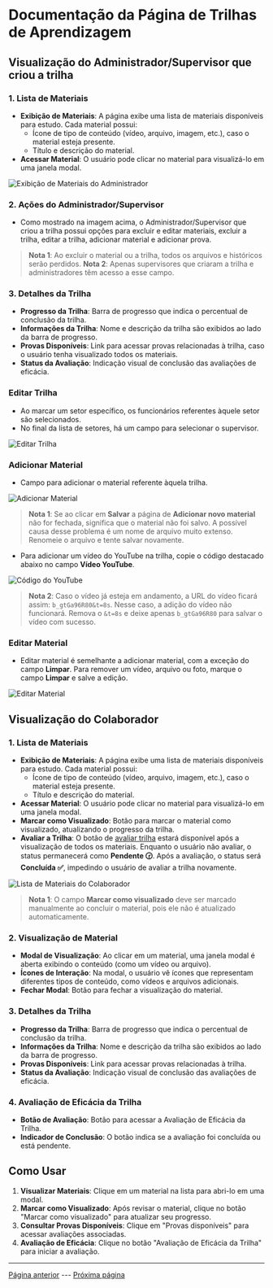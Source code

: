 # Documentação da Página de Trilhas de Aprendizagem

## Visualização do Administrador/Supervisor que criou a trilha

### 1. Lista de Materiais
- **Exibição de Materiais**: A página exibe uma lista de materiais disponíveis para estudo. Cada material possui:
  - Ícone de tipo de conteúdo (vídeo, arquivo, imagem, etc.), caso o material esteja presente.
  - Título e descrição do material.
- **Acessar Material**: O usuário pode clicar no material para visualizá-lo em uma janela modal.

![Exibição de Materiais do Administrador](/documentacao/imgs_documentacao/listaadmMATERIAL.png)

### 2. Ações do Administrador/Supervisor

- Como mostrado na imagem acima, o Administrador/Supervisor que criou a trilha possui opções para excluir e editar materiais, excluir a trilha, editar a trilha, adicionar material e adicionar prova.

>**Nota 1**: Ao excluir o material ou a trilha, todos os arquivos e históricos serão perdidos.
>**Nota 2**: Apenas supervisores que criaram a trilha e administradores têm acesso a esse campo.

### 3. Detalhes da Trilha
- **Progresso da Trilha**: Barra de progresso que indica o percentual de conclusão da trilha.
- **Informações da Trilha**: Nome e descrição da trilha são exibidos ao lado da barra de progresso.
- **Provas Disponíveis**: Link para acessar provas relacionadas à trilha, caso o usuário tenha visualizado todos os materiais.
- **Status da Avaliação**: Indicação visual de conclusão das avaliações de eficácia.

### Editar Trilha

- Ao marcar um setor específico, os funcionários referentes àquele setor são selecionados.
- No final da lista de setores, há um campo para selecionar o supervisor.

![Editar Trilha](/documentacao/imgs_documentacao/editarTRILHA.png)

### **Adicionar Material**

- Campo para adicionar o material referente àquela trilha.

![Adicionar Material](/documentacao/imgs_documentacao/adicionarMATERIAL.png)

>**Nota 1**: Se ao clicar em **Salvar** a página de **Adicionar novo material** não for fechada, significa que o material não foi salvo. A possível causa desse problema é um nome de arquivo muito extenso. Renomeie o arquivo e tente salvar novamente.

- Para adicionar um vídeo do YouTube na trilha, copie o código destacado abaixo no campo **Vídeo YouTube**.

![Código do YouTube](/documentacao/imgs_documentacao/imagemYOUTUBE.png)

>**Nota 2**: Caso o vídeo já esteja em andamento, a URL do vídeo ficará assim: `b_gtGa96R80&t=8s`. Nesse caso, a adição do vídeo não funcionará. Remova o `&t=8s` e deixe apenas `b_gtGa96R80` para salvar o vídeo com sucesso.

### Editar Material

- Editar material é semelhante a adicionar material, com a exceção do campo **Limpar**. Para remover um vídeo, arquivo ou foto, marque o campo **Limpar** e salve a edição.

![Editar Material](/documentacao/imgs_documentacao/editarMATERIAL.png)

## Visualização do Colaborador

### 1. Lista de Materiais
- **Exibição de Materiais**: A página exibe uma lista de materiais disponíveis para estudo. Cada material possui:
  - Ícone de tipo de conteúdo (vídeo, arquivo, imagem, etc.), caso o material esteja presente.
  - Título e descrição do material.
- **Acessar Material**: O usuário pode clicar no material para visualizá-lo em uma janela modal.
- **Marcar como Visualizado**: Botão para marcar o material como visualizado, atualizando o progresso da trilha.
- **Avaliar a Trilha**: O botão de [avaliar trilha](/documentacao/documentacaoGestores/list_trilhas.md) estará disponível após a visualização de todos os materiais. Enquanto o usuário não avaliar, o status permanecerá como **Pendente 🕝**. Após a avaliação, o status será **Concluída ✅**, impedindo o usuário de avaliar a trilha novamente.

![Lista de Materiais do Colaborador](/documentacao/imgs_documentacao/listacolMATERIAL.png)

>**Nota 1**: O campo **Marcar como visualizado** deve ser marcado manualmente ao concluir o material, pois ele não é atualizado automaticamente.

### 2. Visualização de Material
- **Modal de Visualização**: Ao clicar em um material, uma janela modal é aberta exibindo o conteúdo (como um vídeo ou arquivo).
- **Ícones de Interação**: Na modal, o usuário vê ícones que representam diferentes tipos de conteúdo, como vídeos e arquivos adicionais.
- **Fechar Modal**: Botão para fechar a visualização do material.

### 3. Detalhes da Trilha
- **Progresso da Trilha**: Barra de progresso que indica o percentual de conclusão da trilha.
- **Informações da Trilha**: Nome e descrição da trilha são exibidos ao lado da barra de progresso.
- **Provas Disponíveis**: Link para acessar provas relacionadas à trilha.
- **Status da Avaliação**: Indicação visual de conclusão das avaliações de eficácia.

### 4. Avaliação de Eficácia da Trilha
- **Botão de Avaliação**: Botão para acessar a Avaliação de Eficácia da Trilha.
- **Indicador de Conclusão**: O botão indica se a avaliação foi concluída ou está pendente.

## Como Usar
1. **Visualizar Materiais**: Clique em um material na lista para abri-lo em uma modal.
2. **Marcar como Visualizado**: Após revisar o material, clique no botão "Marcar como visualizado" para atualizar seu progresso.
3. **Consultar Provas Disponíveis**: Clique em "Provas disponíveis" para acessar avaliações associadas.
4. **Avaliação de Eficácia**: Clique no botão "Avaliação de Eficácia da Trilha" para iniciar a avaliação.

---

[Página anterior](/documentacao/documentacaoGestores/4_list_trilhas.md) --- [Próxima página](/documentacao/documentacaoGestores/6_avaliarTrilha.md)
